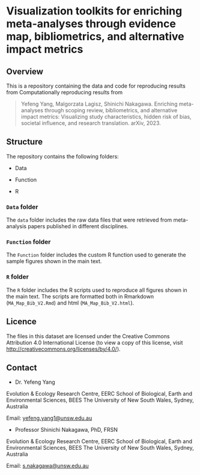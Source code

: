 # Visualization toolkits for enriching meta-analyses through evidence map, bibliometrics, and alternative impact metrics

## Overview

This is a repository containing the data and code for reproducing results from Computationally reproducing results from 

> Yefeng Yang, Malgorzata Lagisz, Shinichi Nakagawa. Enriching meta-analyses through scoping review, bibliometrics, and alternative impact metrics: Visualizing study characteristics, hidden risk of bias, societal influence, and research translation. arXiv, 2023.

## Structure

The repository contains the following folders:

- Data

- Function

- R

### `Data` folder

The `data` folder includes the raw data files that were retrieved from meta-analysis papers published in different disciplines.

### `Function` folder

The `Function` folder includes the custom R function used to generate the sample figures shown in the main text.

### `R` folder

The `R` folder includes the R scripts used to reproduce all figures shown in the main text. The scripts are formatted both in Rmarkdown (`MA_Map_Bib_V2.Rmd`) and html (`MA_Map_Bib_V2.html`).

## Licence

The files in this dataset are licensed under the Creative Commons Attribution 4.0 International License (to view a copy of this license, visit http://creativecommons.org/licenses/by/4.0/).

## Contact

- Dr. Yefeng Yang

Evolution & Ecology Research Centre, EERC
School of Biological, Earth and Environmental Sciences, BEES
The University of New South Wales, Sydney, Australia

Email: yefeng.yang1@unsw.edu.au

- Professor Shinichi Nakagawa, PhD, FRSN

Evolution & Ecology Research Centre, EERC
School of Biological, Earth and Environmental Sciences, BEES
The University of New South Wales, Sydney, Australia

Email: s.nakagawa@unsw.edu.au

